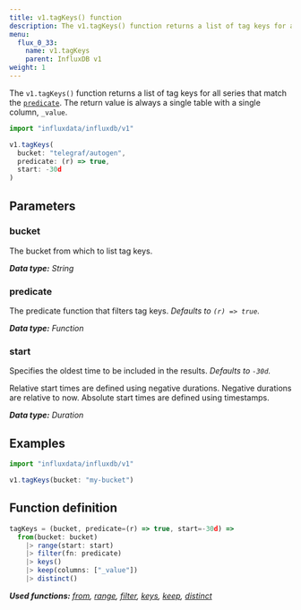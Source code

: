 ```yaml
---
title: v1.tagKeys() function
description: The v1.tagKeys() function returns a list of tag keys for all series that match the predicate.
menu:
  flux_0_33:
    name: v1.tagKeys
    parent: InfluxDB v1
weight: 1
---
```


The `v1.tagKeys()` function returns a list of tag keys for all series that match the [`predicate`](#predicate).
The return value is always a single table with a single column, `_value`.

```js
import "influxdata/influxdb/v1"

v1.tagKeys(
  bucket: "telegraf/autogen",
  predicate: (r) => true,
  start: -30d
)
```

## Parameters

### bucket
The bucket from which to list tag keys.

_**Data type:** String_

### predicate
The predicate function that filters tag keys.
_Defaults to `(r) => true`._

_**Data type:** Function_

### start
Specifies the oldest time to be included in the results.
_Defaults to `-30d`._

Relative start times are defined using negative durations.
Negative durations are relative to now.
Absolute start times are defined using timestamps.

_**Data type:** Duration_

## Examples
```js
import "influxdata/influxdb/v1"

v1.tagKeys(bucket: "my-bucket")
```


## Function definition
```js
tagKeys = (bucket, predicate=(r) => true, start=-30d) =>
  from(bucket: bucket)
    |> range(start: start)
    |> filter(fn: predicate)
    |> keys()
    |> keep(columns: ["_value"])
    |> distinct()
```

_**Used functions:**
[from](/flux/v0.33/functions/built-in/inputs/from/),
[range](/flux/v0.33/functions/built-in/transformations/range/),
[filter](/flux/v0.33/functions/built-in/transformations/filter/),
[keys](/flux/v0.33/functions/built-in/transformations/keys/),
[keep](/flux/v0.33/functions/built-in/transformations/keep/),
[distinct](/flux/v0.33/functions/built-in/transformations/selectors/distcint)_
